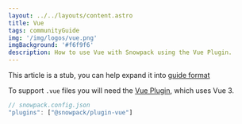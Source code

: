 ```yaml
---
layout: ../../layouts/content.astro
title: Vue
tags: communityGuide
img: '/img/logos/vue.png'
imgBackground: '#f6f9f6'
description: How to use Vue with Snowpack using the Vue Plugin.
---
```


<div class="stub">
This article is a stub, you can help expand it into <a href="https://documentation.divio.com/how-to-guides/">guide format</a>
</div>

To support `.vue` files you will need the [Vue Plugin](https://github.com/snowpackjs/snowpack/tree/main/plugins/plugin-vue), which uses Vue 3.

```js
// snowpack.config.json
"plugins": ["@snowpack/plugin-vue"]
```
